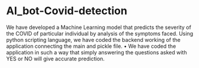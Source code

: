 # AI_bot-Covid-detection
 We have developed a Machine Learning model that predicts the severity of the COVID of particular individual by analysis of the symptoms faced.
 Using python scripting language, we have coded the backend working of the application connecting the main and pickle file. 
• We have coded the application in such a way that simply answering the questions asked with YES or NO will give accurate prediction.

